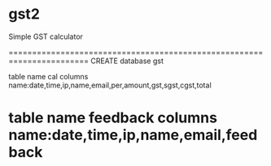 # gst2
Simple GST calculator

=======================================================================
CREATE database gst

table name cal
columns name:date,time,ip,name,email,per,amount,gst,sgst,cgst,total

table name feedback
columns name:date,time,ip,name,email,feedback
=======================================================================
